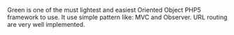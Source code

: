 Green is one of the must lightest and easiest Oriented Object PHP5 framework to use. It use simple pattern like: MVC and Observer. URL routing are very well implemented.